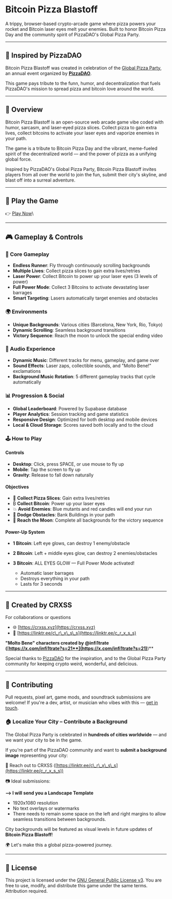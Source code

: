 # Bitcoin Pizza Blastoff

A trippy, browser-based crypto-arcade game where pizza powers your rocket and Bitcoin laser eyes melt your enemies.
Built to honor Bitcoin Pizza Day and the community spirit of PizzaDAO's Global Pizza Party.

---

## 🍕 Inspired by PizzaDAO

Bitcoin Pizza Blastoff was created in celebration of the [Global Pizza Party](https://globalpizza.party/),
an annual event organized by **[PizzaDAO](https://twitter.com/Pizza_DAO)**.

This game pays tribute to the funn, humor, and decentralization that fuels PizzaDAO's mission to spread pizza and bitcoin love around the world.

---

## 🚀 Overview

Bitcoin Pizza Blastoff is an open-source web arcade game vibe coded with humor, sarcasm, and laser-eyed pizza slices.
Collect pizza to gain extra lives, collect bitcoins to activate your laser eyes and vaporize enemies in your path.

The game is a tribute to Bitcoin Pizza Day and the vibrant, meme-fueled spirit of the decentralized world — and the power of pizza as a unifying global force.

Inspired by PizzaDAO's Global Pizza Party, Bitcoin Pizza Blastoff invites players from all over the world to join the fun, submit their city's skyline, and blast off into a surreal adventure.

---

## 🚀 Play the Game

👉 [Play Now](https://c-r-x-s-s.github.io/Bitcoin-Pizza-Blastoff/)\\

---

## 🎮 Gameplay & Controls

### 🎯 Core Gameplay

* **Endless Runner**: Fly through continuously scrolling backgrounds
* **Multiple Lives**: Collect pizza slices to gain extra lives/retries
* **Laser Power**: Collect Bitcoin to power up your laser eyes (3 levels of power)
* **Full Power Mode**: Collect 3 Bitcoins to activate devastating laser barrages
* **Smart Targeting**: Lasers automatically target enemies and obstacles

### 🌍 Environments

* **Unique Backgrounds**: Various cities (Barcelona, New York, Rio, Tokyo) 
* **Dynamic Scrolling**: Seamless background transitions
* **Victory Sequence**: Reach the moon to unlock the special ending video

### 🎵 Audio Experience

* **Dynamic Music**: Different tracks for menu, gameplay, and game over
* **Sound Effects**: Laser zaps, collectible sounds, and "Molto Bene!" exclamations
* **Background Music Rotation**: 5 different gameplay tracks that cycle automatically

### 📊 Progression & Social

* **Global Leaderboard**: Powered by Supabase database
* **Player Analytics**: Session tracking and game statistics
* **Responsive Design**: Optimized for both desktop and mobile devices
* **Local & Cloud Storage**: Scores saved both locally and to the cloud

### 🕹️ How to Play

#### Controls

* **Desktop**: Click, press SPACE, or use mouse to fly up
* **Mobile**: Tap the screen to fly up
* **Gravity**: Release to fall down naturally

#### Objectives

* 🍕 **Collect Pizza Slices**: Gain extra lives/retries
* ₿ **Collect Bitcoin**: Power up your laser eyes
* 💥 **Avoid Enemies**: Blue mutants and red candles will end your run
* 🏢 **Dodge Obstacles**: Bank Buildings in your path
* 🌙 **Reach the Moon**: Complete all backgrounds for the victory sequence

#### Power-Up System

* **1 Bitcoin**: Left eye glows, can destroy 1 enemy/obstacle
* **2 Bitcoin**: Left + middle eyes glow, can destroy 2 enemies/obstacles
* **3 Bitcoin**: ALL EYES GLOW — Full Power Mode activated!

  * Automatic laser barrages
  * Destroys everything in your path
  * Lasts for 3 seconds

---

## 👤 Created by CRXSS

For collaborations or questions

* 🌐 [https://crxss.xyz](https://crxss.xyz)
* 🔗 [https://linktr.ee/c\_r\_x\_s\_s](https://linktr.ee/c_r_x_s_s)

**"Molto Bene" characters created by @infi1trate (**[**https://x.com/infi1trate?s=21**](https://x.com/infi1trate?s=21)**)**

Special thanks to [PizzaDAO](https://globalpizza.party/) for the inspiration, and to the Global Pizza Party community for keeping crypto weird, wonderful, and delicious.

---

## 🤝 Contributing

Pull requests, pixel art, game mods, and soundtrack submissions are welcome!
If you're a dev, artist, or musician who vibes with this — [get in touch](https://linktr.ee/c_r_x_s_s).

### 🏠 Localize Your City – Contribute a Background

The Global Pizza Party is celebrated in **hundreds of cities worldwide** — and we want your city to be in the game.

If you're part of the PizzaDAO community and want to **submit a background image** representing your city:

📩 Reach out to CRXSS ([https://linktr.ee/c\_r\_x\_s\_s](https://linktr.ee/c_r_x_s_s))

📷 Ideal submissions:

**-->  I will send you a Landscape Template**

* 1920x1080 resolution
* No text overlays or watermarks
* There needs to remain some space on the left and right margins to allow seamless transitions between backgrounds.

City backgrounds will be featured as visual levels in future updates of **Bitcoin Pizza Blastoff**!

🌍 Let's make this a global pizza-powered journey.

---

## 📜 License

This project is licensed under the [GNU General Public License v3](./LICENSE).
You are free to use, modify, and distribute this game under the same terms. Attribution required.
